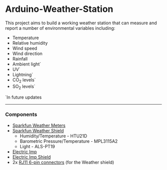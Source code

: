 Arduino-Weather-Station
===============
This project aims to build a working weather station that can measure and report a number of environmental variables including:

- Temperature
- Relative humidity
- Wind speed
- Wind direction
- Rainfall
- Ambient light`
- UV`
- Lightning`
- CO<sub>2</sub> levels`
- SO<sub>2</sub> levels`

`In future updates

----------------------

### Components

- [Sparkfun Weather Meters](https://www.sparkfun.com/products/8942)
- [Sparkfun Weather Shield](https://www.sparkfun.com/products/12081)
  - Humidity/Temperature - HTU21D
  - Barometric Pressure/Temperature - MPL3115A2
  - Light - ALS-PT19
- [Electric Imp](https://www.sparkfun.com/products/11395)
- [Electric Imp Shield](https://www.sparkfun.com/products/12887)
- 2x [RJ11 6-pin connectors](https://www.sparkfun.com/products/132) (for the Weather shield)
